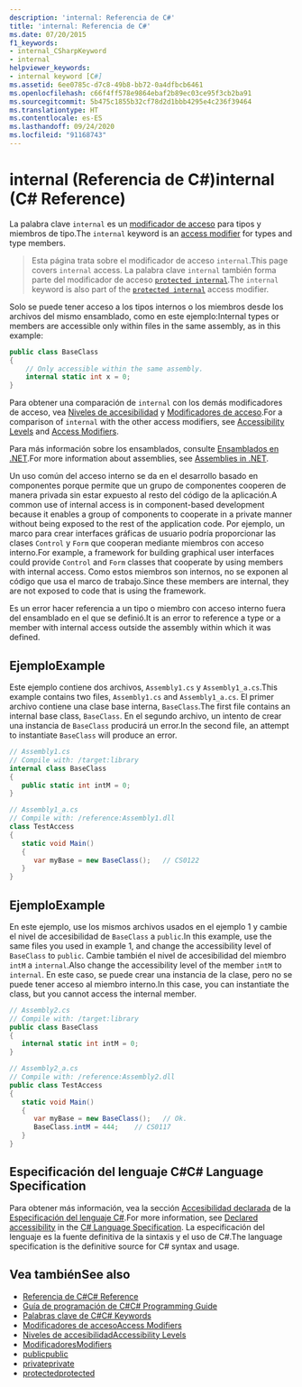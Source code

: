 ```yaml
---
description: 'internal: Referencia de C#'
title: 'internal: Referencia de C#'
ms.date: 07/20/2015
f1_keywords:
- internal_CSharpKeyword
- internal
helpviewer_keywords:
- internal keyword [C#]
ms.assetid: 6ee0785c-d7c8-49b8-bb72-0a4dfbcb6461
ms.openlocfilehash: c66f4ff578e9864ebaf2b89ec03ce95f3cb2ba91
ms.sourcegitcommit: 5b475c1855b32cf78d2d1bbb4295e4c236f39464
ms.translationtype: HT
ms.contentlocale: es-ES
ms.lasthandoff: 09/24/2020
ms.locfileid: "91168743"
---
```

# <a name="internal-c-reference"></a><span data-ttu-id="0f9ec-103">internal (Referencia de C#)</span><span class="sxs-lookup"><span data-stu-id="0f9ec-103">internal (C# Reference)</span></span>

<span data-ttu-id="0f9ec-104">La palabra clave `internal` es un [modificador de acceso](./access-modifiers.md) para tipos y miembros de tipo.</span><span class="sxs-lookup"><span data-stu-id="0f9ec-104">The `internal` keyword is an [access modifier](./access-modifiers.md) for types and type members.</span></span>
  
 > <span data-ttu-id="0f9ec-105">Esta página trata sobre el modificador de acceso `internal`.</span><span class="sxs-lookup"><span data-stu-id="0f9ec-105">This page covers `internal` access.</span></span> <span data-ttu-id="0f9ec-106">La palabra clave `internal` también forma parte del modificador de acceso [`protected internal`](./protected-internal.md).</span><span class="sxs-lookup"><span data-stu-id="0f9ec-106">The `internal` keyword is also part of the [`protected internal`](./protected-internal.md) access modifier.</span></span>
  
<span data-ttu-id="0f9ec-107">Solo se puede tener acceso a los tipos internos o los miembros desde los archivos del mismo ensamblado, como en este ejemplo:</span><span class="sxs-lookup"><span data-stu-id="0f9ec-107">Internal types or members are accessible only within files in the same assembly, as in this example:</span></span>  
  
```csharp  
public class BaseClass
{  
    // Only accessible within the same assembly.
    internal static int x = 0;
}  
```  

 <span data-ttu-id="0f9ec-108">Para obtener una comparación de `internal` con los demás modificadores de acceso, vea [Niveles de accesibilidad](./accessibility-levels.md) y [Modificadores de acceso](../../programming-guide/classes-and-structs/access-modifiers.md).</span><span class="sxs-lookup"><span data-stu-id="0f9ec-108">For a comparison of `internal` with the other access modifiers, see [Accessibility Levels](./accessibility-levels.md) and [Access Modifiers](../../programming-guide/classes-and-structs/access-modifiers.md).</span></span>  
  
 <span data-ttu-id="0f9ec-109">Para más información sobre los ensamblados, consulte [Ensamblados en .NET](../../../standard/assembly/index.md).</span><span class="sxs-lookup"><span data-stu-id="0f9ec-109">For more information about assemblies, see [Assemblies in .NET](../../../standard/assembly/index.md).</span></span>  
  
 <span data-ttu-id="0f9ec-110">Un uso común del acceso interno se da en el desarrollo basado en componentes porque permite que un grupo de componentes cooperen de manera privada sin estar expuesto al resto del código de la aplicación.</span><span class="sxs-lookup"><span data-stu-id="0f9ec-110">A common use of internal access is in component-based development because it enables a group of components to cooperate in a private manner without being exposed to the rest of the application code.</span></span> <span data-ttu-id="0f9ec-111">Por ejemplo, un marco para crear interfaces gráficas de usuario podría proporcionar las clases `Control` y `Form` que cooperan mediante miembros con acceso interno.</span><span class="sxs-lookup"><span data-stu-id="0f9ec-111">For example, a framework for building graphical user interfaces could provide `Control` and `Form` classes that cooperate by using members with internal access.</span></span> <span data-ttu-id="0f9ec-112">Como estos miembros son internos, no se exponen al código que usa el marco de trabajo.</span><span class="sxs-lookup"><span data-stu-id="0f9ec-112">Since these members are internal, they are not exposed to code that is using the framework.</span></span>  
  
 <span data-ttu-id="0f9ec-113">Es un error hacer referencia a un tipo o miembro con acceso interno fuera del ensamblado en el que se definió.</span><span class="sxs-lookup"><span data-stu-id="0f9ec-113">It is an error to reference a type or a member with internal access outside the assembly within which it was defined.</span></span>  
  
## <a name="example"></a><span data-ttu-id="0f9ec-114">Ejemplo</span><span class="sxs-lookup"><span data-stu-id="0f9ec-114">Example</span></span>  

 <span data-ttu-id="0f9ec-115">Este ejemplo contiene dos archivos, `Assembly1.cs` y `Assembly1_a.cs`.</span><span class="sxs-lookup"><span data-stu-id="0f9ec-115">This example contains two files, `Assembly1.cs` and `Assembly1_a.cs`.</span></span> <span data-ttu-id="0f9ec-116">El primer archivo contiene una clase base interna, `BaseClass`.</span><span class="sxs-lookup"><span data-stu-id="0f9ec-116">The first file contains an internal base class, `BaseClass`.</span></span> <span data-ttu-id="0f9ec-117">En el segundo archivo, un intento de crear una instancia de `BaseClass` producirá un error.</span><span class="sxs-lookup"><span data-stu-id="0f9ec-117">In the second file, an attempt to instantiate `BaseClass` will produce an error.</span></span>  
  
```csharp  
// Assembly1.cs  
// Compile with: /target:library  
internal class BaseClass
{  
   public static int intM = 0;  
}  
```  
  
```csharp  
// Assembly1_a.cs  
// Compile with: /reference:Assembly1.dll  
class TestAccess
{  
   static void Main()
   {  
      var myBase = new BaseClass();   // CS0122  
   }  
}  
```  
  
## <a name="example"></a><span data-ttu-id="0f9ec-118">Ejemplo</span><span class="sxs-lookup"><span data-stu-id="0f9ec-118">Example</span></span>  

 <span data-ttu-id="0f9ec-119">En este ejemplo, use los mismos archivos usados en el ejemplo 1 y cambie el nivel de accesibilidad de `BaseClass` a `public`.</span><span class="sxs-lookup"><span data-stu-id="0f9ec-119">In this example, use the same files you used in example 1, and change the accessibility level of `BaseClass` to `public`.</span></span> <span data-ttu-id="0f9ec-120">Cambie también el nivel de accesibilidad del miembro `intM` a `internal`.</span><span class="sxs-lookup"><span data-stu-id="0f9ec-120">Also change the accessibility level of the member `intM` to `internal`.</span></span> <span data-ttu-id="0f9ec-121">En este caso, se puede crear una instancia de la clase, pero no se puede tener acceso al miembro interno.</span><span class="sxs-lookup"><span data-stu-id="0f9ec-121">In this case, you can instantiate the class, but you cannot access the internal member.</span></span>  
  
```csharp  
// Assembly2.cs  
// Compile with: /target:library  
public class BaseClass
{  
   internal static int intM = 0;  
}  
```  
  
```csharp  
// Assembly2_a.cs  
// Compile with: /reference:Assembly2.dll  
public class TestAccess
{  
   static void Main()
   {  
      var myBase = new BaseClass();   // Ok.  
      BaseClass.intM = 444;    // CS0117  
   }  
}  
```  
  
## <a name="c-language-specification"></a><span data-ttu-id="0f9ec-122">Especificación del lenguaje C#</span><span class="sxs-lookup"><span data-stu-id="0f9ec-122">C# Language Specification</span></span>  

<span data-ttu-id="0f9ec-123">Para obtener más información, vea la sección [Accesibilidad declarada](~/_csharplang/spec/basic-concepts.md#declared-accessibility) de la [Especificación del lenguaje C#](/dotnet/csharp/language-reference/language-specification/introduction).</span><span class="sxs-lookup"><span data-stu-id="0f9ec-123">For more information, see [Declared accessibility](~/_csharplang/spec/basic-concepts.md#declared-accessibility) in the [C# Language Specification](/dotnet/csharp/language-reference/language-specification/introduction).</span></span> <span data-ttu-id="0f9ec-124">La especificación del lenguaje es la fuente definitiva de la sintaxis y el uso de C#.</span><span class="sxs-lookup"><span data-stu-id="0f9ec-124">The language specification is the definitive source for C# syntax and usage.</span></span>
  
## <a name="see-also"></a><span data-ttu-id="0f9ec-125">Vea también</span><span class="sxs-lookup"><span data-stu-id="0f9ec-125">See also</span></span>

- [<span data-ttu-id="0f9ec-126">Referencia de C#</span><span class="sxs-lookup"><span data-stu-id="0f9ec-126">C# Reference</span></span>](../index.md)
- [<span data-ttu-id="0f9ec-127">Guía de programación de C#</span><span class="sxs-lookup"><span data-stu-id="0f9ec-127">C# Programming Guide</span></span>](../../programming-guide/index.md)
- [<span data-ttu-id="0f9ec-128">Palabras clave de C#</span><span class="sxs-lookup"><span data-stu-id="0f9ec-128">C# Keywords</span></span>](./index.md)
- [<span data-ttu-id="0f9ec-129">Modificadores de acceso</span><span class="sxs-lookup"><span data-stu-id="0f9ec-129">Access Modifiers</span></span>](./access-modifiers.md)
- [<span data-ttu-id="0f9ec-130">Niveles de accesibilidad</span><span class="sxs-lookup"><span data-stu-id="0f9ec-130">Accessibility Levels</span></span>](./accessibility-levels.md)
- [<span data-ttu-id="0f9ec-131">Modificadores</span><span class="sxs-lookup"><span data-stu-id="0f9ec-131">Modifiers</span></span>](index.md)
- [<span data-ttu-id="0f9ec-132">public</span><span class="sxs-lookup"><span data-stu-id="0f9ec-132">public</span></span>](./public.md)
- [<span data-ttu-id="0f9ec-133">private</span><span class="sxs-lookup"><span data-stu-id="0f9ec-133">private</span></span>](./private.md)
- [<span data-ttu-id="0f9ec-134">protected</span><span class="sxs-lookup"><span data-stu-id="0f9ec-134">protected</span></span>](./protected.md)
